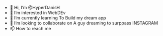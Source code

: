 - 👋 Hi, I’m @HyperDanisH
- 👀 I’m interested in WebDEv
- 🌱 I’m currently learning To Build my dream app
- 💞️ I’m looking to collaborate on A guy dreaming to surppass INSTAGRAM
- 📫 How to reach me 

<!---
HyperDanisH/HyperDanisH is a ✨ special ✨ repository because its `README.md` (this file) appears on your GitHub profile.
You can click the Preview link to take a look at your changes.
--->
